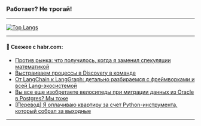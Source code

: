 ### Работает? Не трогай!

---
<!--
#### 🛠️ Technical stack:

![Java](https://img.shields.io/badge/Java-informational?logo=Oracle&style=flat&logoColor=white&color=FF4500)
![Kotlin](https://img.shields.io/badge/Kotlin-informational?logo=Kotlin&style=flat&logoColor=white&color=774D97)
![TS](https://img.shields.io/badge/TypeScript-informational?logo=typeScript&style=flat&logoColor=black&color=017acc)
![Python](https://img.shields.io/badge/Python-informational?logo=Python&style=flat&logoColor=black&color=ffdd54) <br>
![Spring](https://img.shields.io/badge/Spring-informational?logo=Spring&style=flat&logoColor=white&color=6DB33F) 
![SpringBoot](https://img.shields.io/badge/SpringBoot-informational?logo=SpringBoot&style=flat&logoColor=white&color=6DB33F)
![Nest](https://img.shields.io/badge/NestJS-informational?logo=NestJS&style=flat&logoColor=white&color=E0234E) 
![NodeJS](https://img.shields.io/badge/NodeJS-informational?logo=node.js&style=flat&logoColor=white&color=70A760)<br>
![PostgreSQL](https://img.shields.io/badge/PostgreSQL-informational?logo=PostgreSQL&style=flat&logoColor=white&color=DAA520)
![MongoDB](https://img.shields.io/badge/MongoDB-informational?logo=MongoDB&style=flat&logoColor=white&color=870000)
![Apache](https://img.shields.io/badge/Apache-informational?logo=apache&style=flat&logoColor=white&color=f74e28)

___ 
-->

<!--- #### 🛠️ : --->

[![Top Langs](https://github-readme-stats-82jvfl3w3-advtsettinggmailcoms-projects.vercel.app/api/top-langs/?username=zloylis&langs_count=10&hide_title=true&title_color=e6edf3&size_weight=0.5&count_weight=0.5&layout=compact&hide_progress=true&hide_border=true&theme=dracula&hide=css,makefile,cmake)](https://github.com/zloylis)

<!---


####  :octocat:&nbsp;&nbsp; Статистика:

![GitHub stats](https://github-readme-stats-u2qms2cxw-advtsettinggmailcoms-projects.vercel.app/api?username=zloylis&show_icons=true&hide_border=true&theme=dracula&title_color=e6edf3&include_all_commits=true&count_private=true&hide_rank=false&hide_title=true&rank_icon=github)
-->
---

#### 💬 Свежее с habr.com:

<!-- BLOG-POST-LIST:START -->
- [Против рынка: что получилось, когда я заменил спекуляции математикой](https://habr.com/ru/articles/956974/?utm_source=habrahabr&utm_medium=rss&utm_campaign=956974)
- [Выстраиваем процессы в Discovery в команде](https://habr.com/ru/articles/956922/?utm_source=habrahabr&utm_medium=rss&utm_campaign=956922)
- [От LangChain к LangGraph: детально разбираемся с фреймворками и всей Lang-экосистемой](https://habr.com/ru/articles/956940/?utm_source=habrahabr&utm_medium=rss&utm_campaign=956940)
- [Вы все еще изобретаете велосипеды при миграции данных из Oracle в Postgres? Мы тоже](https://habr.com/ru/companies/rostelecom/articles/955744/?utm_source=habrahabr&utm_medium=rss&utm_campaign=955744)
- [[Перевод] Я оплачиваю квартиру за счет Python-инструмента, который собрал за выходные](https://habr.com/ru/articles/956896/?utm_source=habrahabr&utm_medium=rss&utm_campaign=956896)
<!-- BLOG-POST-LIST:END -->

---
